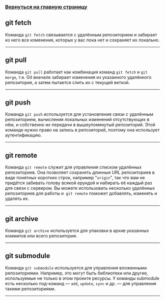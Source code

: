 ### [Вернуться на главную страницу](../readme.md)

## git fetch

Команда `git fetch` связывается с удалённым репозиторием и забирает из него все изменения, которых у вас пока нет и сохраняет их локально.

---

## git pull

Команда `git pull` работает как комбинация команд `git fetch` и `git merge`, т.е. Git вначале забирает изменения из указанного удалённого репозитория, а затем пытается слить их с текущей веткой.

---

## git push

Команда `git push` используется для установления связи с удалённым репозиторием, вычисления локальных изменений отсутствующих в нём, и собственно их передачи в вышеупомянутый репозиторий. Этой команде нужно право на запись в репозиторий, поэтому она использует аутентификацию.

---

## git remote

Команда `git remote` служит для управления списком удалённых репозиториев. Она позволяет сохранять длинные URL репозиториев в виде понятных коротких строк, например "`origin`", так что вам не придётся забивать голову всякой ерундой и набирать её каждый раз для связи с сервером. Вы можете использовать несколько удалённых репозиториев для работы и` git remote` поможет добавлять, изменять и удалять их.

---

## git archive

Команда `git archive` используется для упаковки в архив указанных коммитов или всего репозитория.

---

## git submodule

Команда `git submodule` используется для управления вложенными репозиториями. Например, это могут быть библиотеки или другие, используемые не только в этом проекте ресурсы. У команды submodule есть несколько под-команд — `add`, `update`, `sync` и др. — для управления такими репозиториями.

---
